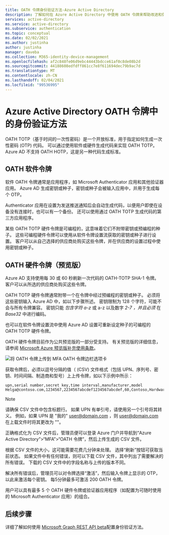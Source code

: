 ```yaml
---
title: OATH 令牌身份验证方法-Azure Active Directory
description: 了解如何在 Azure Active Directory 中使用 OATH 令牌来帮助改进和保护登录事件
services: active-directory
ms.service: active-directory
ms.subservice: authentication
ms.topic: conceptual
ms.date: 02/02/2021
ms.author: justinha
author: justinha
manager: daveba
ms.collection: M365-identity-device-management
ms.openlocfilehash: af2c848fe06d9ebc44443bdcce61af0c8de08b2d
ms.sourcegitcommit: 44188608edfdff861cc7e8f611694dec79b9ac7d
ms.translationtype: MT
ms.contentlocale: zh-CN
ms.lasthandoff: 02/04/2021
ms.locfileid: "99536995"
---
```

# <a name="authentication-methods-in-azure-active-directory---oath-tokens"></a>Azure Active Directory OATH 令牌中的身份验证方法

OATH TOTP（基于时间的一次性密码）是一个开放标准，用于指定如何生成一次性密码 (OTP) 代码。 可以通过使用软件或硬件生成代码来实现 OATH TOTP。 Azure AD 不支持 OATH HOTP，这是另一种代码生成标准。

## <a name="oath-software-tokens"></a>OATH 软件令牌

软件 OATH 令牌通常是应用程序，如 Microsoft Authenticator 应用和其他验证器应用。 Azure AD 生成密钥或种子，密钥或种子会被输入应用中，并用于生成每个 OTP。

Authenticator 应用在设置为发送推送通知后会自动生成代码，以便用户即使在设备没有连接时，也可以有一个备份。 还可以使用通过 OATH TOTP 生成代码的第三方应用程序。

某些 OATH TOTP 硬件令牌是可编程的，这意味着它们不附带密钥或预编程的种子。 这些可编程硬件令牌可以使用从软件令牌设置流获取的密钥或种子进行设置。 客户可以从自己选择的供应商处购买这些令牌，并在供应商的设置过程中使用密钥或种子。

## <a name="oath-hardware-tokens-preview"></a>OATH 硬件令牌（预览版）

Azure AD 支持使用每 30 或 60 秒刷新一次代码的 OATH-TOTP SHA-1 令牌。 客户可以从所选的供应商处购买这些令牌。

OATH TOTP 硬件令牌通常附带一个在令牌中经过预编程的密钥或种子。 必须将这些密钥输入 Azure AD 中，如以下步骤所述。 密钥限制为 128 个字符，可能不会与所有令牌兼容。 密钥只能 *包含字符 a-z* 或 a-z 以及数字 *2-7* *，并且必须* 在 *Base32* 中进行编码。

也可以在软件令牌设置流中使用 Azure AD 设置可重新设定种子的可编程的 OATH TOTP 硬件令牌。

OATH 硬件令牌目前作为公共预览版的一部分受支持。 有关预览版的详细信息，请参阅 [Microsoft Azure 预览版补充使用条款](https://azure.microsoft.com/support/legal/preview-supplemental-terms/)。

![将 OATH 令牌上传到 MFA OATH 令牌边栏选项卡](media/concept-authentication-methods/mfa-server-oath-tokens-azure-ad.png)

获取令牌后，必须以逗号分隔的值（ (CSV) 文件格式（包括 UPN、序列号、密钥、时间间隔、制造商和型号）上上传令牌，如以下示例中所示：

```csv
upn,serial number,secret key,time interval,manufacturer,model
Helga@contoso.com,1234567,2234567abcdef1234567abcdef,60,Contoso,HardwareKey
```  

> [!NOTE]
> 请确保 CSV 文件中包含标题行。 如果 UPN 有单引号，请使用另一个引号将其转义。 例如，如果 UPN 是 "我的" user@domain.com ，则 user@domain.com 在上载文件时将其更改为 ""。

正确格式化为 CSV 文件后，管理员便可以登录 Azure 门户并导航到“Azure Active Directory”>“MFA”>“OATH 令牌”，然后上传生成的 CSV 文件。

根据 CSV 文件的大小，这可能需要花费几分钟来处理。 选择“刷新”按钮可获取当前状态。 如果文件中有任何错误，则可以下载 CSV 文件，其中列出了需要解决的所有错误。 下载的 CSV 文件中的字段名称与上传的版本不同。  

解决所有错误后，管理员可以对令牌选择“激活”，然后输入令牌上显示的 OTP，以此来激活每个密钥。 每5分钟最多可激活 200 OATH 令牌。 

用户可以具有最多 5 个 OATH 硬件令牌或验证器应用程序（如配置为可随时使用的 Microsoft Authenticator 应用）的组合。

## <a name="next-steps"></a>后续步骤

详细了解如何使用 [Microsoft Graph REST API beta](/graph/api/resources/authenticationmethods-overview?view=graph-rest-beta)配置身份验证方法。
